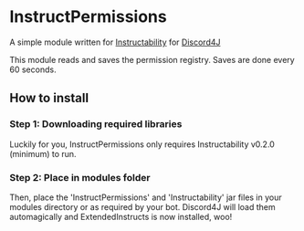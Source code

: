 # InstructPermissions
A simple module written for [Instructability](https://github.com/Kaioru/Instructability) for [Discord4J](https://austinv11.github.io/Discord4J/)

This module reads and saves the permission registry. Saves are done every 60 seconds.
## How to install
### Step 1: Downloading required libraries
Luckily for you, InstructPermissions only requires Instructability v0.2.0 (minimum) to run.
### Step 2: Place in modules folder
Then, place the 'InstructPermissions' and 'Instructability' jar files in your modules directory or as required by your bot. Discord4J will load them automagically and ExtendedInstructs is now installed, woo!
